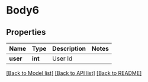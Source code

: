# Body6

## Properties
Name | Type | Description | Notes
------------ | ------------- | ------------- | -------------
**user** | **int** | User Id | 

[[Back to Model list]](../../README.md#documentation-for-models) [[Back to API list]](../../README.md#documentation-for-api-endpoints) [[Back to README]](../../README.md)

